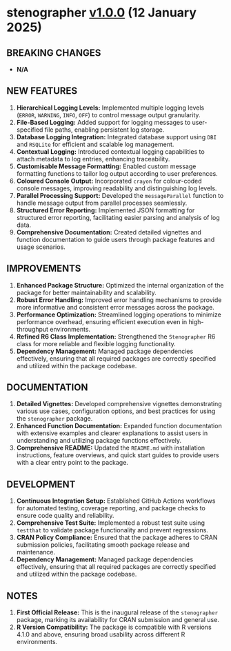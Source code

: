 # stenographer [v1.0.0](https://github.com/dereckmezquita/stenographer/milestone/1) (12 January 2025)

## BREAKING CHANGES

- **N/A**

## NEW FEATURES

1. **Hierarchical Logging Levels:** Implemented multiple logging levels (`ERROR`, `WARNING`, `INFO`, `OFF`) to control message output granularity.
2. **File-Based Logging:** Added support for logging messages to user-specified file paths, enabling persistent log storage.
3. **Database Logging Integration:** Integrated database support using `DBI` and `RSQLite` for efficient and scalable log management.
4. **Contextual Logging:** Introduced contextual logging capabilities to attach metadata to log entries, enhancing traceability.
5. **Customisable Message Formatting:** Enabled custom message formatting functions to tailor log output according to user preferences.
6. **Coloured Console Output:** Incorporated `crayon` for colour-coded console messages, improving readability and distinguishing log levels.
7. **Parallel Processing Support:** Developed the `messageParallel` function to handle message output from parallel processes seamlessly.
8. **Structured Error Reporting:** Implemented JSON formatting for structured error reporting, facilitating easier parsing and analysis of log data.
9. **Comprehensive Documentation:** Created detailed vignettes and function documentation to guide users through package features and usage scenarios.

## IMPROVEMENTS

1. **Enhanced Package Structure:** Optimized the internal organization of the package for better maintainability and scalability.
2. **Robust Error Handling:** Improved error handling mechanisms to provide more informative and consistent error messages across the package.
3. **Performance Optimization:** Streamlined logging operations to minimize performance overhead, ensuring efficient execution even in high-throughput environments.
4. **Refined R6 Class Implementation:** Strengthened the `Stenographer` R6 class for more reliable and flexible logging functionality.
5. **Dependency Management:** Managed package dependencies effectively, ensuring that all required packages are correctly specified and utilized within the package codebase.

## DOCUMENTATION

1. **Detailed Vignettes:** Developed comprehensive vignettes demonstrating various use cases, configuration options, and best practices for using the `stenographer` package.
2. **Enhanced Function Documentation:** Expanded function documentation with extensive examples and clearer explanations to assist users in understanding and utilizing package functions effectively.
3. **Comprehensive README:** Updated the `README.md` with installation instructions, feature overviews, and quick start guides to provide users with a clear entry point to the package.

## DEVELOPMENT

1. **Continuous Integration Setup:** Established GitHub Actions workflows for automated testing, coverage reporting, and package checks to ensure code quality and reliability.
2. **Comprehensive Test Suite:** Implemented a robust test suite using `testthat` to validate package functionality and prevent regressions.
3. **CRAN Policy Compliance:** Ensured that the package adheres to CRAN submission policies, facilitating smooth package release and maintenance.
4. **Dependency Management:** Managed package dependencies effectively, ensuring that all required packages are correctly specified and utilized within the package codebase.

## NOTES

1. **First Official Release:** This is the inaugural release of the `stenographer` package, marking its availability for CRAN submission and general use.
2. **R Version Compatibility:** The package is compatible with R versions 4.1.0 and above, ensuring broad usability across different R environments.
